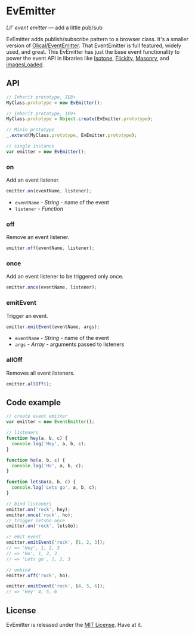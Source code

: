 # EvEmitter

_Lil' event emitter_ — add a little pub/sub

EvEmitter adds publish/subscribe pattern to a browser class. It's a smaller version of [Olical/EventEmitter](https://github.com/Olical/EventEmitter). That EventEmitter is full featured, widely used, and great. This EvEmitter has just the base event functionality to power the event API in libraries like [Isotope](http://isotope.metafizzy.co), [Flickity](http://flickity.metafizzy.co), [Masonry](http://masonry.desandro.com), and [imagesLoaded](http://imagesloaded.desandro.com).

## API

```js
// Inherit prototype, IE8+
MyClass.prototype = new EvEmitter();

// Inherit prototype, IE9+
MyClass.prototype = Object.create(EvEmitter.prototype);

// Mixin prototype
_.extend(MyClass.prototype, EvEmitter.prototype);

// single instance
var emitter = new EvEmitter();
```

### on

Add an event listener.

```js
emitter.on(eventName, listener);
```

- `eventName` - _String_ - name of the event
- `listener` - _Function_

### off

Remove an event listener.

```js
emitter.off(eventName, listener);
```

### once

Add an event listener to be triggered only once.

```js
emitter.once(eventName, listener);
```

### emitEvent

Trigger an event.

```js
emitter.emitEvent(eventName, args);
```

- `eventName` - _String_ - name of the event
- `args` - _Array_ - arguments passed to listeners

### allOff

Removes all event listeners.

```js
emitter.allOff();
```

## Code example

```js
// create event emitter
var emitter = new EventEmitter();

// listeners
function hey(a, b, c) {
  console.log('Hey', a, b, c);
}

function ho(a, b, c) {
  console.log('Ho', a, b, c);
}

function letsGo(a, b, c) {
  console.log('Lets go', a, b, c);
}

// bind listeners
emitter.on('rock', hey);
emitter.once('rock', ho);
// trigger letsGo once
emitter.on('rock', letsGo);

// emit event
emitter.emitEvent('rock', [1, 2, 3]);
// => 'Hey', 1, 2, 3
// => 'Ho', 1, 2, 3
// => 'Lets go', 1, 2, 3

// unbind
emitter.off('rock', ho);

emitter.emitEvent('rock', [4, 5, 6]);
// => 'Hey' 4, 5, 6
```

## License

EvEmitter is released under the [MIT License](http://desandro.mit-license.org/). Have at it.
